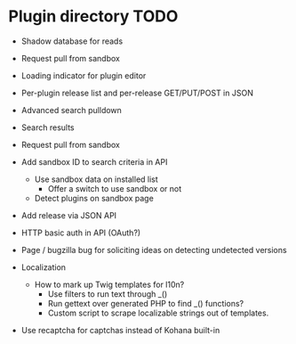 # Plugin directory TODO

* Shadow database for reads
* Request pull from sandbox
* Loading indicator for plugin editor
* Per-plugin release list and per-release GET/PUT/POST in JSON
* Advanced search pulldown
* Search results
* Request pull from sandbox
* Add sandbox ID to search criteria in API
    * Use sandbox data on installed list
        * Offer a switch to use sandbox or not
    * Detect plugins on sandbox page
* Add release via JSON API
* HTTP basic auth in API (OAuth?)

* Page / bugzilla bug for soliciting ideas on detecting undetected versions

* Localization
    * How to mark up Twig templates for l10n?
        * Use filters to run text through _()
        * Run gettext over generated PHP to find _() functions?
        * Custom script to scrape localizable strings out of templates.

* Use recaptcha for captchas instead of Kohana built-in
